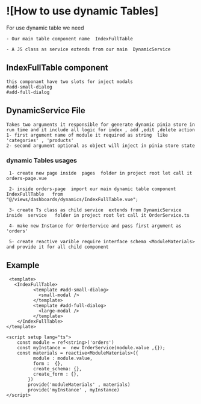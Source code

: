 # ![How to use dynamic Tables]


For use dynamic table we need 

    - Our main table component name  IndexFullTable 
       
    - A JS class as service extends from our main  DynamicService
    
## IndexFullTable component 
    this componant have two slots for inject modals
    #add-small-dialog
    #add-full-dialog

## DynamicService File 
    Takes two arguments it responsible for generate dynamic pinia store in run time and it include all logic for index , add ,edit ,delete action 
    1- first argument name of module it required as string  like 'categories' , 'products'
    2- second argument optional as object will inject in pinia store state  
    
    
 ### dynamic Tables usages
     1- create new page inside  pages  folder in project root let call it orders-page.vue
     
     2- inside orders-page  import our main dynamic table component  IndexFullTable   from "@/views/dashboards/dynamics/IndexFullTable.vue"; 
     
     3- create Ts class as child service  extends from DynamicService inside  service   folder in project root let call it OrderService.ts
     
     4- make new Instance for OrderService and pass first argument as 'orders' 
     
     5- create reactive varible require interface schema <ModuleMaterials>  and provide it for all child component 
     
     
 ## Example 
     <template>
       <IndexFullTable>
              <template #add-small-dialog>
                <small-modal />
              </template>
              <template #add-full-dialog>
                <large-modal />
              </template>
        </IndexFullTable>
    </template>
    
    <script setup lang="ts">
        const module = ref<string>('orders')
        const myInstance =  new OrderService(module.value ,{});
        const materials = reactive<ModuleMaterials>({
              module : module.value,
              form :  {},
              create_schema: {},
              create_form : {},
            })
            provide('moduleMaterials' , materials)
            provide('myInstance' , myInstance)
    </script>
    
    
    
    
    
    
    
